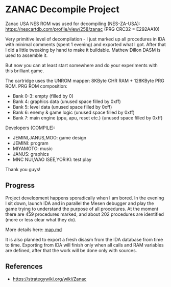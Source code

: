 # ZANAC Decompile Project

Zanac USA NES ROM was used for decompiling (NES-ZA-USA): https://nescartdb.com/profile/view/258/zanac  (PRG CRC32 = E292AA10)

Very primitive level of decompilation - I just marked up all procedures in IDA with minimal comments (spent 1 evening) and exported what I got.
After that I did a little tweaking by hand to make it buildable. Mathew Dillon DASM is used to assemble it.

But now you can at least start somewhere and do your experiments with this brilliant game.

The cartridge uses the UNROM mapper: 8KByte CHR RAM + 128KByte PRG ROM.
PRG ROM composition:
- Bank 0-3: empty (filled by 0)
- Bank 4: graphics data  (unused space filled by 0xff)
- Bank 5: level data  (unused space filled by 0xff)
- Bank 6: enemy & game logic   (unused space filled by 0xff)
- Bank 7: main engine (ppu, apu, reset etc.)  (unused space filled by 0xff)

Developers (COMPILE):
- JEMINI,JANUS,MOO: game design
- JEMINI: program
- MIYAMOTO: music
- JANUS: graphics
- MNC NUI,WAO ISEE,YORIKI: test play

Thank you guys!

## Progress

Project development happens sporadically when I am bored. In the evening I sit down, launch IDA and in parallel the Mesen debugger and play the game trying to understand the purpose of all procedures.
At the moment there are 459 procedures marked, and about 202 procedures are identified (more or less clear what they do).

More details here: [map.md](/wiki/map.md)

It is also planned to export a fresh disasm from the IDA database from time to time. Exporting from IDA will finish only when all calls and RAM variables are defined, after that the work will be done only with sources.

## References

- https://strategywiki.org/wiki/Zanac
